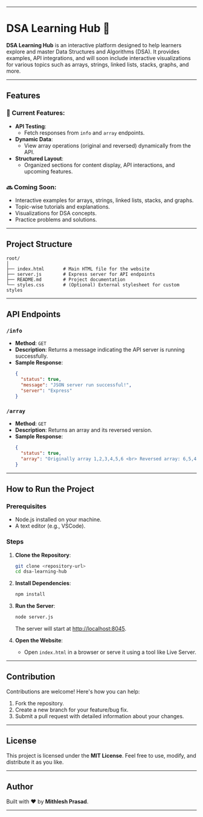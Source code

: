 
---

# DSA Learning Hub 🚀

**DSA Learning Hub** is an interactive platform designed to help learners explore and master Data Structures and Algorithms (DSA). It provides examples, API integrations, and will soon include interactive visualizations for various topics such as arrays, strings, linked lists, stacks, graphs, and more.

---

## Features

### 🌟 Current Features:
- **API Testing**:
  - Fetch responses from `info` and `array` endpoints.
- **Dynamic Data**:
  - View array operations (original and reversed) dynamically from the API.
- **Structured Layout**:
  - Organized sections for content display, API interactions, and upcoming features.

### 🔜 Coming Soon:
- Interactive examples for arrays, strings, linked lists, stacks, and graphs.
- Topic-wise tutorials and explanations.
- Visualizations for DSA concepts.
- Practice problems and solutions.

---

## Project Structure

```
root/
│
├── index.html       # Main HTML file for the website
├── server.js        # Express server for API endpoints
├── README.md        # Project documentation
└── styles.css       # (Optional) External stylesheet for custom styles
```

---

## API Endpoints

### `/info`
- **Method**: `GET`
- **Description**: Returns a message indicating the API server is running successfully.
- **Sample Response**:
  ```json
  {
    "status": true,
    "message": "JSON server run successful!",
    "server": "Express"
  }
  ```

### `/array`
- **Method**: `GET`
- **Description**: Returns an array and its reversed version.
- **Sample Response**:
  ```json
  {
    "status": true,
    "array": "Originally array 1,2,3,4,5,6 <br> Reversed array: 6,5,4,3,2,1"
  }
  ```

---

## How to Run the Project

### Prerequisites
- Node.js installed on your machine.
- A text editor (e.g., VSCode).

### Steps
1. **Clone the Repository**:
   ```bash
   git clone <repository-url>
   cd dsa-learning-hub
   ```

2. **Install Dependencies**:
   ```bash
   npm install
   ```

3. **Run the Server**:
   ```bash
   node server.js
   ```
   The server will start at [http://localhost:8045](http://localhost:8045).

4. **Open the Website**:
   - Open `index.html` in a browser or serve it using a tool like Live Server.

---

## Contribution

Contributions are welcome! Here's how you can help:
1. Fork the repository.
2. Create a new branch for your feature/bug fix.
3. Submit a pull request with detailed information about your changes.

---

## License

This project is licensed under the **MIT License**. Feel free to use, modify, and distribute it as you like.

---

## Author

Built with ❤️ by **Mithlesh Prasad**.

--- 
